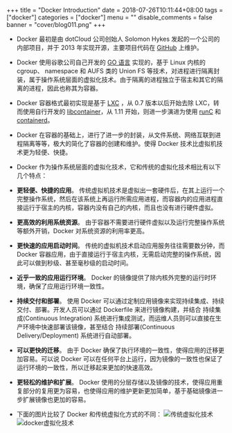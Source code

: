 +++
title = "Docker Introduction"
date = 2018-07-26T10:11:44+08:00
tags = ["docker"]
categories = ["docker"]
menu = ""
disable_comments = false
banner = "cover/blog011.png"
+++

- Docker 最初是由 dotCloud 公司创始人 Solomon Hykes 发起的一个公司的内部项目，并于 2013 年实现开源，主要项目代码在 [GitHub](https://github.com/moby/moby) 上维护。

- Docker 使用谷歌公司自己开发的 [GO 语言](https://golang.org/) 实现的，基于 Linux 内核的 cgroup、 namespace 和 AUFS 类的 Union FS 等技术，对进程进行隔离封装，属于操作系统层面的虚拟化技术。由于隔离的进程独立于宿主和其它的隔离的进程，因此也称其为容器。

- Docker 容器格式最初实现是基于 [LXC](https://linuxcontainers.org/lxc/introduction/) ，从 0.7 版本以后开始去除 LXC，转而使用自行开发的 [libcontainer](https://github.com/docker/libcontainer)，从 1.11 开始，则进一步演进为使用 [runC](https://github.com/opencontainers/runc) 和 [containerd](https://github.com/containerd/containerd)。

- Docker 在容器的基础上，进行了进一步的封装，从文件系统、网络互联到进程隔离等等，极大的简化了容器的创建和维护。使得 Docker 技术比虚拟机技术更为轻便、快捷。

- Docker 作为操作系统层面的虚拟化技术，它和传统的虚拟化技术相比有以下几个特点：
- **更轻便、快捷的应用**。 传统虚拟机技术是虚拟出一套硬件后，在其上运行一个完整操作系统，然后在该系统上再运行所需应用进程，而容器内的应用进程直接运行于宿主的内核，容器内没有自己的内核，而且也没有进行硬件虚拟。
- **更高效的利用系统资源**。 由于容器不需要进行硬件虚拟以及运行完整操作系统等额外开销，Docker 对系统资源的利用率更高。
- **更快速的应用启动时间**。 传统的虚拟机技术启动应用服务往往需要数分钟，而 Docker 容器应用，由于直接运行于宿主内核，无需启动完整的操作系统，因此可以做到秒级、甚至毫秒级的启动时间。
- **近乎一致的应用运行环境**。 Docker 的镜像提供了除内核外完整的运行时环境，确保了应用运行环境一致性。
- **持续交付和部署**。 使用 Docker 可以通过定制应用镜像来实现持续集成、持续交付、部署。开发人员可以通过 Dockerfile 来进行镜像构建，并结合 持续集成(Continuous Integration) 系统进行集成测试，而运维人员则可以直接在生产环境中快速部署该镜像，甚至结合 持续部署(Continuous Delivery/Deployment) 系统进行自动部署。
- **可以更快的迁移**。 由于 Docker 确保了执行环境的一致性，使得应用的迁移更加容易。可以说 Docker 可以在任何平台上运行，因为镜像的一致性也保证了运行环境的一致性，所以迁移起来更加的快速高效。
- **更轻松的维护和扩展**。 Docker 使用的分层存储以及镜像的技术，使得应用重复部分的复用更为容易，也使得应用的维护更新更加简单，基于基础镜像进一步扩展镜像也更加的容易。

- 下面的图片比较了 Docker 和传统虚拟化方式的不同：
![传统虚拟化技术](http://p8pht6nl3.bkt.clouddn.com/virtualization.png "传统虚拟化技术")
![docker虚拟化技术](http://p8pht6nl3.bkt.clouddn.com/docker.png "docker 容器虚拟化技术")

